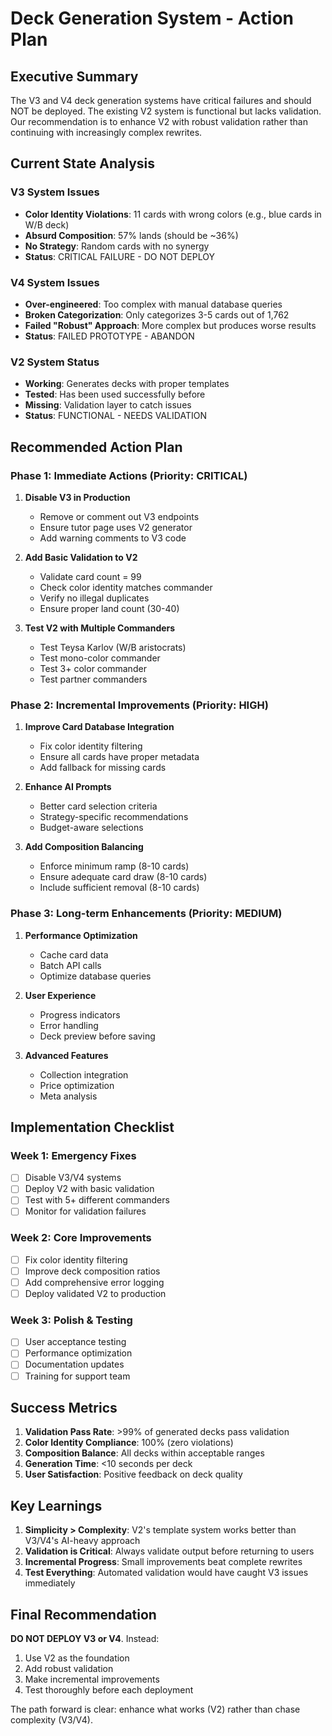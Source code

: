 # Deck Generation System - Action Plan

## Executive Summary

The V3 and V4 deck generation systems have critical failures and should NOT be deployed. The existing V2 system is functional but lacks validation. Our recommendation is to enhance V2 with robust validation rather than continuing with increasingly complex rewrites.

## Current State Analysis

### V3 System Issues
- **Color Identity Violations**: 11 cards with wrong colors (e.g., blue cards in W/B deck)
- **Absurd Composition**: 57% lands (should be ~36%)
- **No Strategy**: Random cards with no synergy
- **Status**: CRITICAL FAILURE - DO NOT DEPLOY

### V4 System Issues
- **Over-engineered**: Too complex with manual database queries
- **Broken Categorization**: Only categorizes 3-5 cards out of 1,762
- **Failed "Robust" Approach**: More complex but produces worse results
- **Status**: FAILED PROTOTYPE - ABANDON

### V2 System Status
- **Working**: Generates decks with proper templates
- **Tested**: Has been used successfully before
- **Missing**: Validation layer to catch issues
- **Status**: FUNCTIONAL - NEEDS VALIDATION

## Recommended Action Plan

### Phase 1: Immediate Actions (Priority: CRITICAL)
1. **Disable V3 in Production**
   - Remove or comment out V3 endpoints
   - Ensure tutor page uses V2 generator
   - Add warning comments to V3 code

2. **Add Basic Validation to V2**
   - Validate card count = 99
   - Check color identity matches commander
   - Verify no illegal duplicates
   - Ensure proper land count (30-40)

3. **Test V2 with Multiple Commanders**
   - Test Teysa Karlov (W/B aristocrats)
   - Test mono-color commander
   - Test 3+ color commander
   - Test partner commanders

### Phase 2: Incremental Improvements (Priority: HIGH)
1. **Improve Card Database Integration**
   - Fix color identity filtering
   - Ensure all cards have proper metadata
   - Add fallback for missing cards

2. **Enhance AI Prompts**
   - Better card selection criteria
   - Strategy-specific recommendations
   - Budget-aware selections

3. **Add Composition Balancing**
   - Enforce minimum ramp (8-10 cards)
   - Ensure adequate card draw (8-10 cards)
   - Include sufficient removal (8-10 cards)

### Phase 3: Long-term Enhancements (Priority: MEDIUM)
1. **Performance Optimization**
   - Cache card data
   - Batch API calls
   - Optimize database queries

2. **User Experience**
   - Progress indicators
   - Error handling
   - Deck preview before saving

3. **Advanced Features**
   - Collection integration
   - Price optimization
   - Meta analysis

## Implementation Checklist

### Week 1: Emergency Fixes
- [ ] Disable V3/V4 systems
- [ ] Deploy V2 with basic validation
- [ ] Test with 5+ different commanders
- [ ] Monitor for validation failures

### Week 2: Core Improvements
- [ ] Fix color identity filtering
- [ ] Improve deck composition ratios
- [ ] Add comprehensive error logging
- [ ] Deploy validated V2 to production

### Week 3: Polish & Testing
- [ ] User acceptance testing
- [ ] Performance optimization
- [ ] Documentation updates
- [ ] Training for support team

## Success Metrics

1. **Validation Pass Rate**: >99% of generated decks pass validation
2. **Color Identity Compliance**: 100% (zero violations)
3. **Composition Balance**: All decks within acceptable ranges
4. **Generation Time**: <10 seconds per deck
5. **User Satisfaction**: Positive feedback on deck quality

## Key Learnings

1. **Simplicity > Complexity**: V2's template system works better than V3/V4's AI-heavy approach
2. **Validation is Critical**: Always validate output before returning to users
3. **Incremental Progress**: Small improvements beat complete rewrites
4. **Test Everything**: Automated validation would have caught V3 issues immediately

## Final Recommendation

**DO NOT DEPLOY V3 or V4**. Instead:
1. Use V2 as the foundation
2. Add robust validation
3. Make incremental improvements
4. Test thoroughly before each deployment

The path forward is clear: enhance what works (V2) rather than chase complexity (V3/V4).
